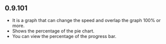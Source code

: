 ## 0.9.101

* It is a graph that can change the speed and overlap the graph 100% or more.
* Shows the percentage of the pie chart.
* You can view the percentage of the progress bar.
